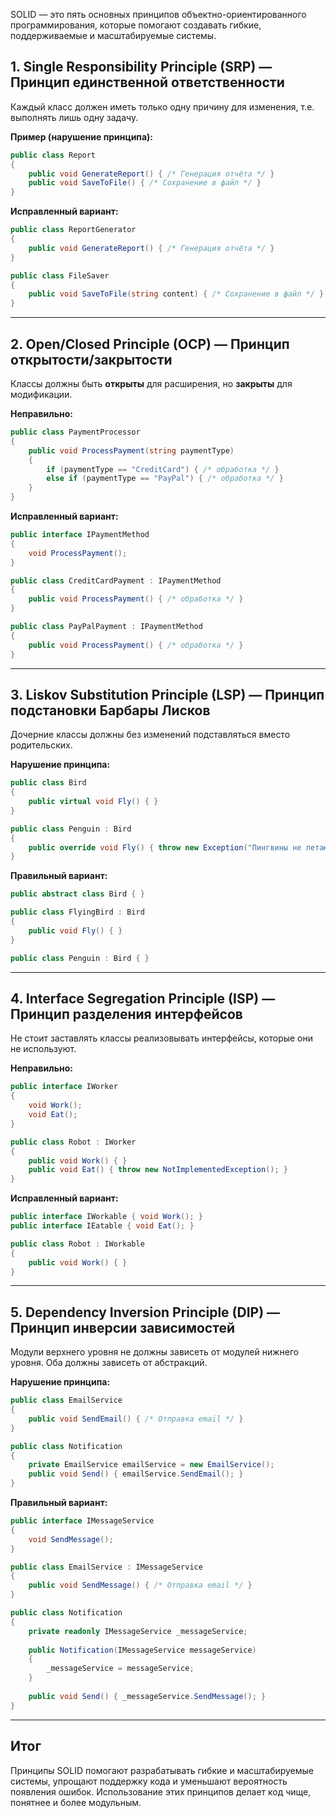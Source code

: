 SOLID — это пять основных принципов объектно-ориентированного программирования, которые помогают создавать гибкие, поддерживаемые и масштабируемые системы.

## 1. **Single Responsibility Principle (SRP) — Принцип единственной ответственности**
Каждый класс должен иметь только одну причину для изменения, т.е. выполнять лишь одну задачу.

**Пример (нарушение принципа):**
```csharp
public class Report
{
    public void GenerateReport() { /* Генерация отчёта */ }
    public void SaveToFile() { /* Сохранение в файл */ }
}
```
**Исправленный вариант:**
```csharp
public class ReportGenerator
{
    public void GenerateReport() { /* Генерация отчёта */ }
}

public class FileSaver
{
    public void SaveToFile(string content) { /* Сохранение в файл */ }
}
```

---
## 2. **Open/Closed Principle (OCP) — Принцип открытости/закрытости**
Классы должны быть **открыты** для расширения, но **закрыты** для модификации.

**Неправильно:**
```csharp
public class PaymentProcessor
{
    public void ProcessPayment(string paymentType)
    {
        if (paymentType == "CreditCard") { /* обработка */ }
        else if (paymentType == "PayPal") { /* обработка */ }
    }
}
```
**Исправленный вариант:**
```csharp
public interface IPaymentMethod
{
    void ProcessPayment();
}

public class CreditCardPayment : IPaymentMethod
{
    public void ProcessPayment() { /* обработка */ }
}

public class PayPalPayment : IPaymentMethod
{
    public void ProcessPayment() { /* обработка */ }
}
```

---
## 3. **Liskov Substitution Principle (LSP) — Принцип подстановки Барбары Лисков**
Дочерние классы должны без изменений подставляться вместо родительских.

**Нарушение принципа:**
```csharp
public class Bird
{
    public virtual void Fly() { }
}

public class Penguin : Bird
{
    public override void Fly() { throw new Exception("Пингвины не летают!"); }
}
```
**Правильный вариант:**
```csharp
public abstract class Bird { }

public class FlyingBird : Bird
{
    public void Fly() { }
}

public class Penguin : Bird { }
```

---
## 4. **Interface Segregation Principle (ISP) — Принцип разделения интерфейсов**
Не стоит заставлять классы реализовывать интерфейсы, которые они не используют.

**Неправильно:**
```csharp
public interface IWorker
{
    void Work();
    void Eat();
}

public class Robot : IWorker
{
    public void Work() { }
    public void Eat() { throw new NotImplementedException(); }
}
```
**Исправленный вариант:**
```csharp
public interface IWorkable { void Work(); }
public interface IEatable { void Eat(); }

public class Robot : IWorkable
{
    public void Work() { }
}
```

---
## 5. **Dependency Inversion Principle (DIP) — Принцип инверсии зависимостей**
Модули верхнего уровня не должны зависеть от модулей нижнего уровня. Оба должны зависеть от абстракций.

**Нарушение принципа:**
```csharp
public class EmailService
{
    public void SendEmail() { /* Отправка email */ }
}

public class Notification
{
    private EmailService emailService = new EmailService();
    public void Send() { emailService.SendEmail(); }
}
```
**Правильный вариант:**
```csharp
public interface IMessageService
{
    void SendMessage();
}

public class EmailService : IMessageService
{
    public void SendMessage() { /* Отправка email */ }
}

public class Notification
{
    private readonly IMessageService _messageService;
    
    public Notification(IMessageService messageService)
    {
        _messageService = messageService;
    }
    
    public void Send() { _messageService.SendMessage(); }
}
```

---
## Итог
Принципы SOLID помогают разрабатывать гибкие и масштабируемые системы, упрощают поддержку кода и уменьшают вероятность появления ошибок. Использование этих принципов делает код чище, понятнее и более модульным.
